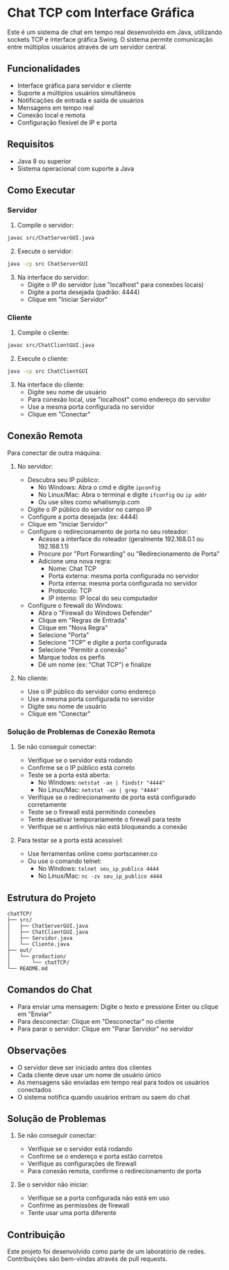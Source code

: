 # Chat TCP com Interface Gráfica

Este é um sistema de chat em tempo real desenvolvido em Java, utilizando sockets TCP e interface gráfica Swing. O sistema permite comunicação entre múltiplos usuários através de um servidor central.

## Funcionalidades

- Interface gráfica para servidor e cliente
- Suporte a múltiplos usuários simultâneos
- Notificações de entrada e saída de usuários
- Mensagens em tempo real
- Conexão local e remota
- Configuração flexível de IP e porta

## Requisitos

- Java 8 ou superior
- Sistema operacional com suporte a Java

## Como Executar

### Servidor

1. Compile o servidor:
```bash
javac src/ChatServerGUI.java
```

2. Execute o servidor:
```bash
java -cp src ChatServerGUI
```

3. Na interface do servidor:
   - Digite o IP do servidor (use "localhost" para conexões locais)
   - Digite a porta desejada (padrão: 4444)
   - Clique em "Iniciar Servidor"

### Cliente

1. Compile o cliente:
```bash
javac src/ChatClientGUI.java
```

2. Execute o cliente:
```bash
java -cp src ChatClientGUI
```

3. Na interface do cliente:
   - Digite seu nome de usuário
   - Para conexão local, use "localhost" como endereço do servidor
   - Use a mesma porta configurada no servidor
   - Clique em "Conectar"

## Conexão Remota

Para conectar de outra máquina:

1. No servidor:
   - Descubra seu IP público:
     - No Windows: Abra o cmd e digite `ipconfig`
     - No Linux/Mac: Abra o terminal e digite `ifconfig` ou `ip addr`
     - Ou use sites como whatismyip.com
   - Digite o IP público do servidor no campo IP
   - Configure a porta desejada (ex: 4444)
   - Clique em "Iniciar Servidor"
   - Configure o redirecionamento de porta no seu roteador:
     - Acesse a interface do roteador (geralmente 192.168.0.1 ou 192.168.1.1)
     - Procure por "Port Forwarding" ou "Redirecionamento de Porta"
     - Adicione uma nova regra:
       - Nome: Chat TCP
       - Porta externa: mesma porta configurada no servidor
       - Porta interna: mesma porta configurada no servidor
       - Protocolo: TCP
       - IP interno: IP local do seu computador
   - Configure o firewall do Windows:
     - Abra o "Firewall do Windows Defender"
     - Clique em "Regras de Entrada"
     - Clique em "Nova Regra"
     - Selecione "Porta"
     - Selecione "TCP" e digite a porta configurada
     - Selecione "Permitir a conexão"
     - Marque todos os perfis
     - Dê um nome (ex: "Chat TCP") e finalize

2. No cliente:
   - Use o IP público do servidor como endereço
   - Use a mesma porta configurada no servidor
   - Digite seu nome de usuário
   - Clique em "Conectar"

### Solução de Problemas de Conexão Remota

1. Se não conseguir conectar:
   - Verifique se o servidor está rodando
   - Confirme se o IP público está correto
   - Teste se a porta está aberta:
     - No Windows: `netstat -an | findstr "4444"`
     - No Linux/Mac: `netstat -an | grep "4444"`
   - Verifique se o redirecionamento de porta está configurado corretamente
   - Teste se o firewall está permitindo conexões
   - Tente desativar temporariamente o firewall para teste
   - Verifique se o antivírus não está bloqueando a conexão

2. Para testar se a porta está acessível:
   - Use ferramentas online como portscanner.co
   - Ou use o comando telnet:
     - No Windows: `telnet seu_ip_publico 4444`
     - No Linux/Mac: `nc -zv seu_ip_publico 4444`

## Estrutura do Projeto

```
chatTCP/
├── src/
│   ├── ChatServerGUI.java
│   ├── ChatClientGUI.java
│   ├── Servidor.java
│   └── Cliente.java
├── out/
│   └── production/
│       └── chatTCP/
└── README.md
```

## Comandos do Chat

- Para enviar uma mensagem: Digite o texto e pressione Enter ou clique em "Enviar"
- Para desconectar: Clique em "Desconectar" no cliente
- Para parar o servidor: Clique em "Parar Servidor" no servidor

## Observações

- O servidor deve ser iniciado antes dos clientes
- Cada cliente deve usar um nome de usuário único
- As mensagens são enviadas em tempo real para todos os usuários conectados
- O sistema notifica quando usuários entram ou saem do chat

## Solução de Problemas

1. Se não conseguir conectar:
   - Verifique se o servidor está rodando
   - Confirme se o endereço e porta estão corretos
   - Verifique as configurações de firewall
   - Para conexão remota, confirme o redirecionamento de porta

2. Se o servidor não iniciar:
   - Verifique se a porta configurada não está em uso
   - Confirme as permissões de firewall
   - Tente usar uma porta diferente

## Contribuição

Este projeto foi desenvolvido como parte de um laboratório de redes. Contribuições são bem-vindas através de pull requests.